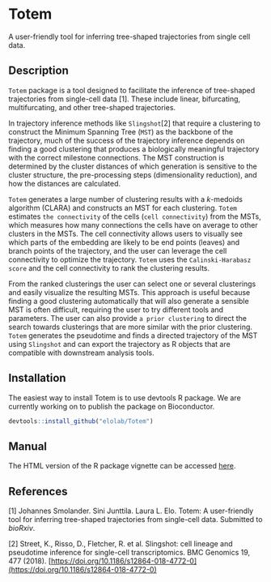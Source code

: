 # Totem

A user-friendly tool for inferring tree-shaped trajectories from single cell data. 

## Description

`Totem` package is a tool designed to facilitate the inference of tree-shaped trajectories from single-cell
data [1]. These include linear, bifurcating, multifurcating, and other tree-shaped trajectories.

In trajectory inference methods like `Slingshot`[2] that require a clustering to construct the Minimum Spanning Tree (`MST`) as the backbone of the trajectory, much of the success of the trajectory inference depends on finding a good clustering that produces a biologically meaningful trajectory with the correct milestone connections. The MST construction is determined
by the cluster distances of which generation is sensitive to the cluster structure, the pre-processing steps (dimensionality reduction), and how the distances are calculated.

`Totem` generates a large number of clustering results with a *k*-medoids algorithm (CLARA) and
constructs an MST for each clustering. `Totem` estimates `the connectivity` of the cells (`cell connectivity`)
from the MSTs, which measures how many connections the cells have on average to
other clusters in the MSTs. The cell connectivity allows users to visually see which parts of the embedding are likely to be end points (leaves) and branch points of the trajectory, and the user can leverage the cell connectivity to optimize the trajectory.
`Totem` uses the `Calinski-Harabasz score` and the cell connectivity to rank the clustering results.

From the ranked clusterings the user can select one or several clusterings and easily
visualize the resulting MSTs. This approach is useful because finding a good clustering automatically that will also generate a sensible MST is often difficult, requiring the user to try different tools and parameters. The user can also provide `a prior clustering` to direct the search towards clusterings that are more similar with the prior clustering. `Totem` generates the pseudotime and finds a directed trajectory of the MST using `Slingshot` and can export the trajectory as R objects that are compatible with downstream analysis tools.


## Installation

The easiest way to install Totem is to use devtools R package. We are currently working on to publish the package on Bioconductor.

```R
devtools::install_github("elolab/Totem")
```

## Manual

The HTML version of the R package vignette can be accessed   [here](https://htmlpreview.github.io/?https://github.com/elolab/Totem-benchmarking/blob/main/Totem.html).



## References

[1] Johannes Smolander. Sini Junttila. Laura L. Elo. Totem: A user-friendly tool for inferring tree-shaped trajectories from single-cell data. Submitted to *bioRxiv*. 

[2] Street, K., Risso, D., Fletcher, R. et al. Slingshot: cell lineage and pseudotime inference for single-cell transcriptomics. BMC Genomics 19, 477 (2018). [https://doi.org/10.1186/s12864-018-4772-0](https://doi.org/10.1186/s12864-018-4772-0)

